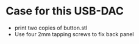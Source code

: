 # Case for this USB-DAC

* print two copies of button.stl
* Use four 2mm tapping screws to fix back panel
